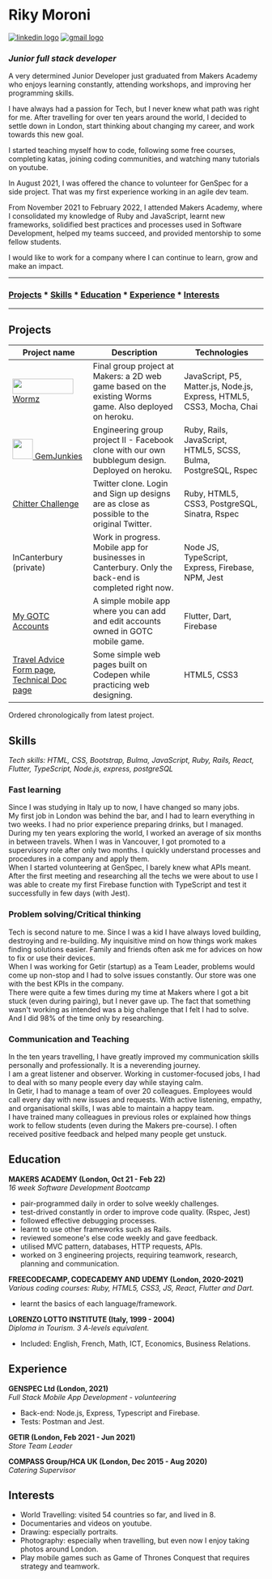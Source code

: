 # **Riky Moroni**  
<a href='https://www.linkedin.com/in/rikymoroni/'><img src='https://img.shields.io/badge/LinkedIn-0077B5?style=for-the-badge&logo=linkedin&logoColor=white' alt='linkedin logo'/></a> <a href='mailto:riky.moroni5@gmail.com'><img src='https://img.shields.io/badge/Gmail-D14836?style=for-the-badge&logo=gmail&logoColor=white' alt='gmail logo'/></a>
### _Junior full stack developer_  

A very determined Junior Developer just graduated from Makers Academy who enjoys learning constantly, attending workshops, and improving her programming skills. 

I have always had a passion for Tech, but I never knew what path was right for me.
After travelling for over ten years around the world, I decided to settle down in London, start thinking about changing my career, and work towards this new goal.

I started teaching myself how to code, following some free courses, completing katas, joining coding communities, and watching many tutorials on youtube.

In August 2021, I was offered the chance to volunteer for GenSpec for a side project. That was my first experience working in an agile dev team.

From November 2021 to February 2022, I attended Makers Academy, where I consolidated my knowledge of Ruby and JavaScript, learnt new frameworks, solidified best practices and processes used in Software Development, helped my teams succeed, and provided mentorship to some fellow students.

I would like to work for a company where I can continue to learn, grow and make an impact.

---
### [Projects](#project) * [Skills](#skills) * [Education](#education) * [Experience](#experience) * [Interests](#interests)
---

## **Projects** 

|Project name   |Description              |Technologies        |
|---------------|-------------------------|--------------------|
|[<img src="https://github.com/Riky5/wormz/blob/readme/public/images/WormsLogoText.png?raw=true" data-canonical-src="https://gyazo.com/eb5c5741b6a9a16c692170a41a49c858.png" width="120" height="30" /> Wormz](https://github.com/Riky5/wormz)|Final group project at Makers: a 2D web game based on the existing Worms game. Also deployed on heroku.|JavaScript, P5, Matter.js, Node.js, Express, HTML5, CSS3, Mocha, Chai
|[<img src="https://github.com/Riky5/acebook-ruby-junkies/blob/main/app/assets/images/RubyJunkiesLogo.png?raw=true" data-canonical-src="https://gyazo.com/eb5c5741b6a9a16c692170a41a49c858.png" height="40" /> GemJunkies](https://github.com/Riky5/acebook-ruby-junkies)|Engineering group project II - Facebook clone with our own bubblegum design. Deployed on heroku.|Ruby, Rails, JavaScript, HTML5, SCSS, Bulma, PostgreSQL, Rspec
|[Chitter Challenge](https://github.com/Riky5/chitter-challenge)|Twitter clone. Login and Sign up designs are as close as possible to the original Twitter.|Ruby, HTML5, CSS3, PostgreSQL, Sinatra, Rspec
|InCanterbury (private)|Work in progress. Mobile app for businesses in Canterbury. Only the back-end is completed right now.|Node JS, TypeScript, Express, Firebase, NPM, Jest|
|[My GOTC Accounts](https://github.com/Riky5/my-gotc-accounts-mobile-app)|A simple mobile app where you can add and edit accounts owned in GOTC mobile game.|Flutter, Dart, Firebase|
|[Travel Advice Form page](https://codepen.io/riky5/full/gOwPMxj "CodePen"), [Technical Doc page](https://codepen.io/riky5/full/abmEYzP "CodePen")|Some simple web pages built on Codepen while practicing web designing.|HTML5, CSS3|

Ordered chronologically from latest project.

## **Skills**

_Tech skills: HTML, CSS, Bootstrap, Bulma, JavaScript, Ruby, Rails, React, Flutter, TypeScript, Node.js, express, postgreSQL_

### **Fast learning**  
Since I was studying in Italy up to now, I have changed so many jobs.  
My first job in London was behind the bar, and I had to learn everything in two weeks. I had no prior experience preparing drinks, but I managed.  
During my ten years exploring the world, I worked an average of six months in between travels. When I was in Vancouver, I got promoted to a supervisory role after only two months. I quickly understand processes and procedures in a company and apply them.   
When I started volunteering at GenSpec, I barely knew what APIs meant. After the first meeting and researching all the techs we were about to use I was able to create my first Firebase function with TypeScript and test it successfully in few days (with Jest).

### **Problem solving/Critical thinking**  
Tech is second nature to me. Since I was a kid I have always loved building, destroying and re-building. My inquisitive mind on how things work makes finding solutions easier.
Family and friends often ask me for advices on how to fix or use their devices.  
When I was working for Getir (startup) as a Team Leader, problems would come up non-stop and I had to solve issues constantly. Our store was one with the best KPIs in the company.  
There were quite a few times during my time at Makers where I got a bit stuck (even during pairing), but I never gave up. The fact that something wasn't working as intended was a big challenge that I felt I had to solve. And I did 98% of the time only by researching.

### **Communication and Teaching**  
In the ten years travelling, I have greatly improved my communication skills personally and professionally. It is a neverending journey.  
I am a great listener and observer. Working in customer-focused jobs, I had to deal with so many people every day while staying calm.  
In Getir, I had to manage a team of over 20 colleagues. Employees would call every day with new issues and requests. With active listening, empathy, and organisational skills, I was able to maintain a happy team.  
I have trained many colleagues in previous roles or explained how things work to fellow students (even during the Makers pre-course). I often received positive feedback and helped many people get unstuck.

## **Education**

**MAKERS ACADEMY (London, Oct 21 - Feb 22)**  
_16 week Software Development Bootcamp_
- pair-programmed daily in order to solve weekly challenges.
- test-drived constantly in order to improve code quality. (Rspec, Jest)
- followed effective debugging processes.
- learnt to use other frameworks such as Rails.
- reviewed someone's else code weekly and gave feedback.
- utilised MVC pattern, databases, HTTP requests, APIs.
- worked on 3 engineering projects, requiring teamwork, research, planning and communication.

**FREECODECAMP, CODECADEMY AND UDEMY (London, 2020-2021)**  
_Various coding courses: Ruby, HTML5, CSS3, JS, React, Flutter and Dart._
- learnt the basics of each language/framework.

**LORENZO LOTTO INSTITUTE (Italy, 1999 - 2004)**  
_Diploma in Tourism. 3 A-levels equivalent._  
- Included: English, French, Math, ICT, Economics, Business Relations.

## **Experience**

**GENSPEC Ltd (London, 2021)**  
_Full Stack Mobile App Development - volunteering_  
- Back-end: Node.js, Express, Typescript and Firebase.  
- Tests: Postman and Jest.

**GETIR (London, Feb 2021 - Jun 2021)**  
_Store Team Leader_  

**COMPASS Group/HCA UK (London, Dec 2015 - Aug 2020)**  
_Catering Supervisor_

## **Interests**  
* World Travelling: visited 54 countries so far, and lived in 8.
* Documentaries and videos on youtube.
* Drawing: especially portraits.
* Photography: especially when travelling, but even now I enjoy taking photos around London.
* Play mobile games such as Game of Thrones Conquest that requires strategy and teamwork.